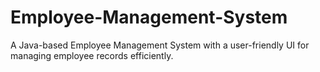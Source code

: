 # Employee-Management-System
A Java-based Employee Management System with a user-friendly UI for managing employee records efficiently.
